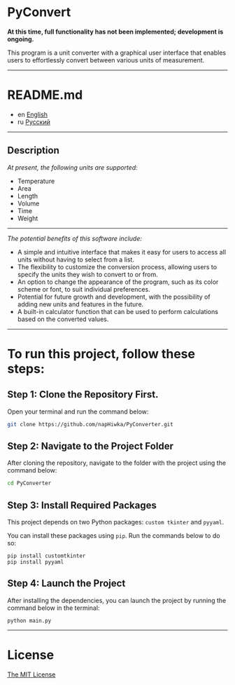 # PyConvert

**At this time, full functionality has not been implemented; development is ongoing.**

This program is a unit converter with a graphical user interface that enables users to effortlessly convert between various units of measurement.

---

# README.md

- en [English](README.md)
- ru [Русский](readme/README_ru.md)

---

## Description

_At present, the following units are supported:_

- Temperature
- Area
- Length
- Volume
- Time
- Weight

---

_The potential benefits of this software include:_

- A simple and intuitive interface that makes it easy for users to access all units without having to select from a list.
- The flexibility to customize the conversion process, allowing users to specify the units they wish to convert to or from.
- An option to change the appearance of the program, such as its color scheme or font, to suit individual preferences.
- Potential for future growth and development, with the possibility of adding new units and features in the future.
- A built-in calculator function that can be used to perform calculations based on the converted values.

---

# To run this project, follow these steps:

## Step 1: Clone the Repository First.

Open your terminal and run the command below:

```bash
git clone https://github.com/napHiwka/PyConverter.git
```

## Step 2: Navigate to the Project Folder

After cloning the repository, navigate to the folder with the project using the command below:

```bash
cd PyConverter
```

## Step 3: Install Required Packages

This project depends on two Python packages:
`custom tkinter` and `pyyaml`.

You can install these packages using `pip`.
Run the commands below to do so:

```
pip install customtkinter
pip install pyyaml
```

## Step 4: Launch the Project

After installing the dependencies, you can launch the project by running the command below in the terminal:

```
python main.py
```

---

# License

[The MIT License](LICENSE)
